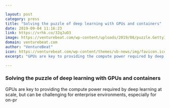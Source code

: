 ```yaml
---

layout: post
category: press
title: "Solving the puzzle of deep learning with GPUs and containers"
date: 2019-09-04 11:16:23
link: https://vrhk.co/32qJuO3
image: https://venturebeat.com/wp-content/uploads/2019/08/puzzle.GettyImages-1036249246.jpg?w=1200&strip=all
domain: venturebeat.com
author: "VentureBeat"
icon: https://venturebeat.com/wp-content/themes/vb-news/img/favicon.ico
excerpt: "GPUs are key to providing the compute power required by deep learning at scale, but can be challenging for enterprise environments, especially for on-pr"

---
```


### Solving the puzzle of deep learning with GPUs and containers

GPUs are key to providing the compute power required by deep learning at scale, but can be challenging for enterprise environments, especially for on-pr